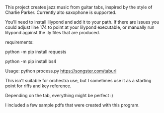 This project creates jazz music from guitar tabs, inspired by the style of Charlie Parker.  Currently alto saxophone is supported.

You'll need to install lilypond and add it to your path. If there are issues you could adjust line 174 to point at your lilypond executable, or manually run lilypond against the .ly files that are produced.

requirements:

python -m pip install requests

python -m pip install bs4

Usage: python process.py https://songster.com/taburl

This isn't suitable for orchestra use, but I sometimes use it as a starting point for riffs and key reference.

Depending on the tab, everything might be perfect :)

I included a few sample pdfs that were created with this program.
